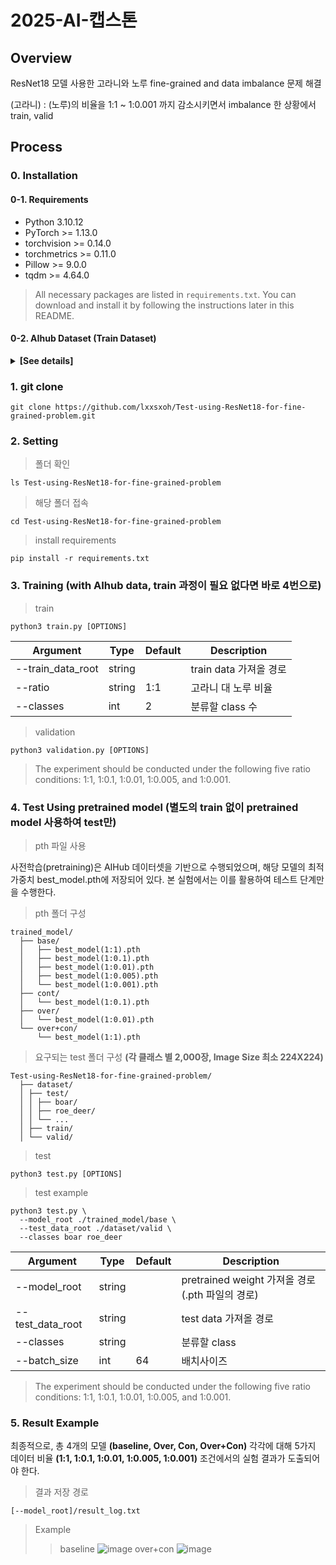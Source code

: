 # 2025-AI-캡스톤
## Overview
ResNet18 모델 사용한 고라니와 노루 fine-grained and data imbalance 문제 해결

(고라니) : (노루)의 비율을 1:1 ~ 1:0.001 까지 감소시키면서 imbalance 한 상황에서 train, valid
## Process
### 0. Installation
#### 0-1. Requirements
- Python 3.10.12
- PyTorch >= 1.13.0
- torchvision >= 0.14.0
- torchmetrics >= 0.11.0
- Pillow >= 9.0.0
- tqdm >= 4.64.0
> All necessary packages are listed in `requirements.txt`.
> You can download and install it by following the instructions later in this README.
#### 0-2. AIhub Dataset (Train Dataset)
<details>
<summary><strong>[See details]</strong></summary>
This project uses a wildlife image dataset provided by AIHub, a public data platform operated by the Korean government.  
Due to license and privacy restrictions, the dataset is **not included in this repository** and must be downloaded manually by the user.

- Source: [AIHub - Wildlife Image Dataset](https://www.aihub.or.kr/aihubdata/data/view.do?currMenu=&topMenu=&aihubDataSe=data&dataSetSn=645)
- Description: Images of 11 wild animal species (e.g., boar, roe deer) captured by infrared and normal cameras
- Purpose: For training and evaluating image classification models
##### 1) How to download
1. Go to the [AIHub dataset page](https://www.aihub.or.kr/)
2. Sign up and log in
3. Agree to the terms of use and request access
4. Download the provided dataset file (usually in .zip format)

##### 2) Directory structure (example)
After extracting the dataset, please organize it as follows:
```
project_root/
  ├── data/
  │ ├── train/
  │ │ ├── class_01_boar/
  │ │ ├── class_02_roe_deer/
  │ │ └── ...
  │ ├── valid/
  │ └── test/
```
</details>

### 1. git clone
```
git clone https://github.com/lxxsxoh/Test-using-ResNet18-for-fine-grained-problem.git
```
### 2. Setting
> 폴더 확인
```
ls Test-using-ResNet18-for-fine-grained-problem
```
> 해당 폴더 접속
```
cd Test-using-ResNet18-for-fine-grained-problem
```
> install requirements
```
pip install -r requirements.txt
```
### 3. Training (with AIhub data, train 과정이 필요 없다면 바로 4번으로)
> train

```
python3 train.py [OPTIONS]
```
|Argument|Type|Default|Description|
|-----|-----|-----|-----|
|--train_data_root|string||train data 가져올 경로|
|--ratio|string|1:1|고라니 대 노루 비율|
|--classes|int|2|분류할 class 수|

> validation
```
python3 validation.py [OPTIONS]
```
> The experiment should be conducted under the following five ratio conditions: 1:1, 1:0.1, 1:0.01, 1:0.005, and 1:0.001.
### 4. Test Using pretrained model (별도의 train 없이 pretrained model 사용하여 test만)
> pth 파일 사용

사전학습(pretraining)은 AIHub 데이터셋을 기반으로 수행되었으며, 해당 모델의 최적 가중치 best_model.pth에 저장되어 있다. 본 실험에서는 이를 활용하여 테스트 단계만을 수행한다.

> pth 폴더 구성
```
trained_model/
  ├── base/
  │   ├── best_model(1:1).pth
  │   ├── best_model(1:0.1).pth
  │   ├── best_model(1:0.01).pth
  │   ├── best_model(1:0.005).pth
  │   └── best_model(1:0.001).pth
  ├── cont/
  │   └── best_model(1:0.1).pth
  ├── over/
  │   └── best_model(1:0.01).pth
  └── over+con/
      └── best_model(1:1).pth
```
> 요구되는 test 폴더 구성 **(각 클래스 별 2,000장, Image Size 최소 224X224)**
```
Test-using-ResNet18-for-fine-grained-problem/
  ├── dataset/
  │ ├── test/
  │ │ ├── boar/
  │ │ ├── roe_deer/
  │ │ └── ...
  │ ├── train/
  │ └── valid/
```
> test
```
python3 test.py [OPTIONS]
```
> test example
```
python3 test.py \
  --model_root ./trained_model/base \
  --test_data_root ./dataset/valid \
  --classes boar roe_deer
```
|Argument|Type|Default|Description|
|-----|-----|-----|-----|
|--model_root|string||pretrained weight 가져올 경로(.pth 파일의 경로)|
|--test_data_root|string||test data 가져올 경로|
|--classes|string||분류할 class|
|--batch_size|int|64|배치사이즈|
> The experiment should be conducted under the following five ratio conditions: 1:1, 1:0.1, 1:0.01, 1:0.005, and 1:0.001.
### 5. Result Example
최종적으로, 총 4개의 모델 **(baseline, Over, Con, Over+Con)** 각각에 대해 5가지 데이터 비율 **(1:1, 1:0.1, 1:0.01, 1:0.005, 1:0.001)** 조건에서의 실험 결과가 도출되어야 한다.
> 결과 저장 경로
```
[--model_root]/result_log.txt
```

> Example
>  >baseline
![image](https://github.com/user-attachments/assets/420774f3-7ec0-4f00-90ac-5be11ae6e6fc)
>  >over+con
![image](https://github.com/user-attachments/assets/328779f7-7f65-40f1-825c-4b4d335787e0)
